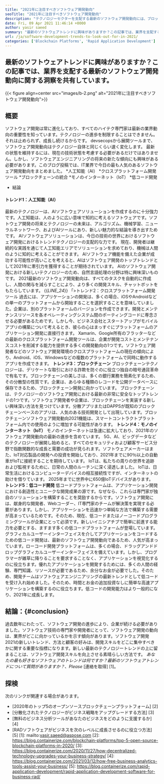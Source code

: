 ```yaml
---
title: "2021年に注目すべきソフトウェア開発動向" 
seoTitle: "2021年に注目すべきソフトウェア開発動向" 
description: "テクノロジーセクターを支配する最新のソフトウェア開発動向には、ブロックチェーン、人工知能、ノーコード、およびより新しいトレンドが含まれます。" 
date: Fri, 09 Apr 2021 11:46:14 +0000
author: yasir saeed
summary: "最新のソフトウェアトレンドに興味がありますか？この記事では、業界を支配する最新のソフトウェア開発動向に関する洞察を共有しています。" 
url: /ja/software-development-trends-to-look-out-for-in-2021/
categories: ['Blockchain Platforms', 'Rapid Application Development']
---
```


## 最新のソフトウェアトレンドに興味がありますか？この記事では、業界を支配する最新のソフトウェア開発動向に関する洞察を共有しています。

{{< figure align=center src="images/b-2.png" alt="2021年に注目すべきソフトウェア開発動向">}}


## **概要**
ソフトウェア開発は常に進化しており、すべてのハイテク専門家は最新の業界動向の重要性を知っています。テクノロジーの進歩を制限することはできません。それは止められず、成長し続けるからです。 devsecopsから展開ツールまで、ソフトウェア開発動向はテクノロジー自体と同じくらい速く変化します。
最新の状態を維持するには、現在の技術状態を考慮する必要があるだけではありません。しかし、ソフトウェアエンジニアリングの将来の新たな傾向にも興味がある必要があります。このブログ投稿では、IT業界で今日の最も人気のあるソフトウェア開発動向をまとめました。
  *人工知能（AI）
  *クロスプラットフォーム開発ツール
  *ブロックチェーンの統合
  *モノのインターネット（IoT）
  *低コード開発
  * 結論

#### **トレンド1：人工知能（AI）**
最新のテクノロジーは、AIソフトウェアソリューションを作成するのに十分強力です。人工知能は、人のように広い意味で知的に考えるソフトウェアです。ソフトウェア開発の将来とテクノロジーの未来は、アルゴリズム、機械学習、ニューラルネットワーク、およびAIツールにあり、新しい魅力的な結論を導き出すためです。 AIソフトウェアソリューションは、今日の技術の世界におけるソフトウェア開発におけるトレンドテクノロジーの支配的な力です。
現在、開発者は継続的な実践を通じて人工知能エリアでソリューションを求めており、機械は人間のように知的に考えることができます。 AIソフトウェア機能を備えた企業が成功する可能性が高いことを考えると、AIはソフトウェア開発のトップトレンドとして2021年に牽引力を獲得することが期待されています。 AIのソフトウェア開発における新しいテクノロジーのため、自然言語処理の分野は特に興味深いものです。 2021最新のソフトウェア開発動向は、すべてのタスクを自動的に作成し、人間の関与を減らすことにより、より多くの開発スキル、チャットボットをもたらしています。
{{_LINE_24_}}
「>トレンド2：クロスプラットフォーム開発ツール
過去には、アプリケーションの開発は、多くの場合、iOSやAndroidなどの単一のプラットフォームから開始することを選択することを意味していました。企業は、別のプラットフォームのバージョンを作成できます。開発とメンテナンスリソースを各オペレーティングシステム間のポーティングコードに専念させる必要があるためです。しかし今、ビジネス会社とスタートアップがモバイルアプリの構築について考えるとき、彼らの心はまっすぐにプラットフォームのアプリケーション開発に直接行きます。
Xamarin、Google所有のフラッターなどの最新のクロスプラットフォーム開発ツールは、企業が開発コストとメンテナンスコストを削減する能力を提供する多くの開発動向の1つです。ソフトウェア開発者などのソフトウェア開発環境のクロスプラットフォームの現在の傾向により、Android、iOS、Windowsなどの複数のプラットフォームで同時に動作するアプリを作成できます。
**トレンド3：ブロックチェーン**
ブロックチェーンテクノロジーは、デリケートな取引における詐欺を防ぐのに役立つ独自の暗号通貨革命で有名です。ブロックチェーンの美しさは、多くの銀行業務を簡素化するため、その分散型の性質です。企業は、あらゆる種類のレコードを公開データベースに保存できるため、ブロックチェーン開発に向かっています。
ブロックチェーンは、テクノロジーのソフトウェア開発における最新の非常に安全なトップトレンドの1つです。ソフトウェア開発者や企業は、ブロックチェーンを実装する新しい興味深い方法を見つけています。分散アプリまたはDAPPSが既知のブロックチェーンベースのアプリは、人気のある技術開発として出現しています。ブロックチェーンソフトウェア開発動向2021機能は、スマートコントラクトプラットフォーム内での使用のように増加する可能性があります。
**トレンド4：モノのインターネット（IoT）**
モノのインターネットは急速に拡大しており、2021年のソフトウェア開発動向の最新の進歩を含めています。 5G、AI、ビッグデータなどのテクノロジーが展開し始めると、すべてのセキュリティおよび顧客サービス分野で指数関数的な成長と需要の成功が見られます。ソフトウェアメーカーはまた、IoT対応製品の開発への投資を開始しており、2021年までに90％以上の自動車がIoTに接続することを期待しています。
IoTは、私たちの周りの世界を追跡および監視するために、日常の人間のルーチンに深く浸透しました。 IoTは、日常生活におけるコンピューターデバイスの相互接続性ですが、インターネットの助けを借りています。 2025年までに世界中に650億IoTデバイスがあります。
**トレンド5：低コード開発**
低コードプラットフォームは、アプリケーション開発における創造性とユニークな開発成果の源です。なぜなら、これらは専門家が独自のソリューションを構築することを奨励するからです。ソフトウェア開発には、献身的な開発者、Webコーダー、IT専門家のチームが解決策を実現する必要があります。しかし、アプリケーションを迅速かつ単純な方法で構築する需要が高まっているためです。そのため、現在、低コードまたはノーコードプログラミングツールが企業にとって必須です。新しいイニシアチブで簡単に前進する能力を必要とする、ますます多くの低コードプラットフォームが登場しています。
グラフィカルユーザーインターフェイスを介してアプリケーションをコードするための低コード開発は、最新のソフトウェア開発動向であるため、人気が高まっています。ローコード開発プラットフォームは、多くの場合、ドラッグアンドドロップグラフィカルユーザーインターフェイスを備えています。しかし、プログラマーが雑草に降りることを要求することなく、アプリケーションを視覚化するのに役立ちます。優れたアプリケーションを開発するためには、多くの人間の経験、専門知識、リソースが必要であるため、余分なお金が必要でした。そのため、開発チームはソフトウェアエンジニアリングの最新トレンドとして低コードを受け入れ始めました。そのため、時間とお金の追加投資なしに簡単な高速アプリケーションを構築するのに役立ちます。低コードの開発能力はより一般的になり、2021年に成長します。

## **結論**：{#conclusion}
過去数年にわたって、ソフトウェア開発の進歩により、企業が続ける必要がありました。ソフトウェア技術の専門家や開発者にとって、ソフトウェア開発の動向は、業界がどこに向かっているかを示す傾向があります。ソフトウェア開発2021の新しいトレンド、方法と顧客の好みは、開発スキルをどこに集中すべきかに関する重要な指標になります。新しい最新のテクノロジートレンドの上に留まることは、ソフトウェア開発スキルを向上させる素晴らしい方法です。
_あなたの最も好きなソフトウェアのトレンドは何ですか？最新のソフトウェアトレンドについて質問がありますか？、Please_ [連絡を取得] [1]。

## 探検
次のリンクが関連する場合があります。
  * [2020年のトップ5のオープンソースブロックチェーンプラットフォーム] [2]
  * [分散化されたテクノロジーがビジネス戦略をアップグレードする方法] [3]
  * [無料のビジネス分析ツールがあなたのビジネスをどのように支援するか] [4]
  * [RADソフトウェアがビジネスを次のレベルに成長させるのに役立つ方法] [5]
[1]: mailto:yasir.saeed@aspose.com
[2]: https://blog.containerize.com/blockchain-platforms/top-5-open-source-blockchain-platforms-in-2020/
[3]: https://blog.containerize.com/2020/11/27/how-decentralized-technology-upgrades-your-business-strategy/
[4]: https://blog.containerize.com/2021/03/12/how-free-business-analytics-tools-assist-your-business/
[5]: https://blog.containerize.com/rapid-application-development/rapid-application-development-software-for-business-rad/
